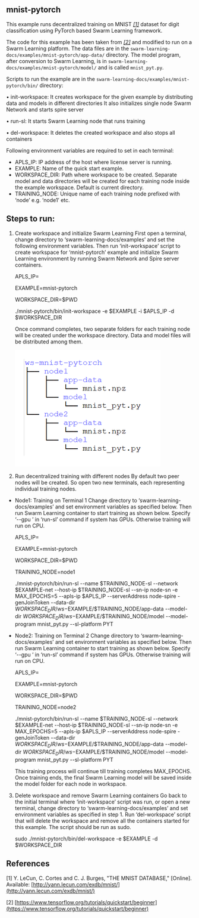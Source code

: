 ## mnist-pytorch

This example runs decentralized training on MNIST *[[1]](README.md#References)* dataset for digit classification using PyTorch based Swarm Learning framework.

The code for this example has been taken from *[[2]](README.md#References)* and modified to run on a Swarm Learning platform. The data files are in the ``swarm-learning-docs/examples/mnist-pytorch/app-data/`` directory. The model program, after conversion to Swarm Learning, is in ``swarm-learning-docs/examples/mnist-pytorch/model/`` and is called ``mnist_pyt.py``. 

Scripts to run the example are in the ``swarm-learning-docs/examples/mnist-pytorch/bin/`` directory:

  •	init-workspace: It creates workspace for the given example by distributing data and models in different directories It also initializes single node Swarm Network and starts spire server
  
  •	run-sl: It starts Swarm Learning node that runs training
  
  •	del-workspace: It deletes the created workspace and also stops all containers
  
Following environment variables are required to set in each terminal:
-	APLS_IP: IP address of the host where license server is running. 
-	EXAMPLE: Name of the quick start example.
-	WORKSPACE_DIR: Path where workspace to be created. Separate model and data directories will be created for each training node inside the example workspace. Default is current directory.
-	TRAINING_NODE: Unique name of each training node prefixed with ‘node’ e.g. ‘node1’ etc.

## Steps to run:
1.	Create workspace and initialize Swarm Learning 
First open a terminal, change directory to ‘swarm-learning-docs/examples’ and set the following environment variables. Then run ‘init-workspace’ script to create workspace for ‘mnist-pytorch’ example and initialize Swarm Learning environment by running Swarm Network and Spire server containers.

    APLS_IP=<License Server IP>
   
    EXAMPLE=mnist-pytorch

    WORKSPACE_DIR=$PWD

    ./mnist-pytorch/bin/init-workspace -e $EXAMPLE -i $APLS_IP -d $WORKSPACE_DIR
   
    Once command completes, two separate folders for each training node will be created under the workspace directory. Data and model files will be distributed among them.
    
    ![mnist-pytorch-workspace](../figs/mnist-pytorch-workspace.png)
    
 
2.	Run decentralized training with different nodes
By default two peer nodes will be created.  So open two new terminals, each representing individual training nodes. 

-	Node1: Training on Terminal 1
Change directory to ‘swarm-learning-docs/examples’ and set environment variables as specified below. Then run Swarm Learning container to start training as shown below. Specify ‘--gpu <ID>’ in ‘run-sl’ command if system has GPUs. Otherwise training will run on CPU.
   
    APLS_IP=<License Server IP>
   
    EXAMPLE=mnist-pytorch

    WORKSPACE_DIR=$PWD

    TRAINING_NODE=node1

    ./mnist-pytorch/bin/run-sl --name $TRAINING_NODE-sl --network $EXAMPLE-net --host-ip $TRAINING_NODE-sl --sn-ip node-sn -e MAX_EPOCHS=5 --apls-ip $APLS_IP --serverAddress node-spire -genJoinToken --data-dir $WORKSPACE_DIR/ws-$EXAMPLE/$TRAINING_NODE/app-data --model-dir $WORKSPACE_DIR/ws-$EXAMPLE/$TRAINING_NODE/model --model-program mnist_pyt.py --sl-platform PYT
  
-	Node2: Training on Terminal 2
Change directory to ‘swarm-learning-docs/examples’ and set environment variables as specified below. Then run Swarm Learning container to start training as shown below. Specify ‘--gpu <ID>’ in ‘run-sl’ command if system has GPUs. Otherwise training will run on CPU.
   
    APLS_IP=<License Server IP>
   
    EXAMPLE=mnist-pytorch

    WORKSPACE_DIR=$PWD

    TRAINING_NODE=node2

    ./mnist-pytorch/bin/run-sl --name $TRAINING_NODE-sl --network $EXAMPLE-net --host-ip $TRAINING_NODE-sl --sn-ip node-sn -e MAX_EPOCHS=5 --apls-ip $APLS_IP --serverAddress node-spire -genJoinToken --data-dir $WORKSPACE_DIR/ws-$EXAMPLE/$TRAINING_NODE/app-data --model-dir $WORKSPACE_DIR/ws-$EXAMPLE/$TRAINING_NODE/model --model-program mnist_pyt.py --sl-platform PYT
   
    This training process will continue till training completes MAX_EPOCHS. Once training ends, the final Swarm Learning model will be saved inside the model folder for each node in workspace. 
  
3.	Delete workspace and remove Swarm Learning containers
Go back to the initial terminal where ‘init-workspace’ script was run, or open a new terminal, change directory to ‘swarm-learning-docs/examples’ and set environment variables as specified in step 1. Run ‘del-workspace’ script that will delete the workspace and remove all the containers started for this example. The script should be run as sudo.

    sudo ./mnist-pytorch/bin/del-workspace -e $EXAMPLE -d $WORKSPACE_DIR


## References
[1]	Y. LeCun, C. Cortes and C. J. Burges, "THE MNIST DATABASE," [Online]. Available: [http://yann.lecun.com/exdb/mnist/](http://yann.lecun.com/exdb/mnist/)

[2] [https://www.tensorflow.org/tutorials/quickstart/beginner](https://www.tensorflow.org/tutorials/quickstart/beginner)
